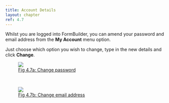 ```yaml
---
title: Account Details
layout: chapter
ref: 4.7
---
```

Whilst you are logged into FormBuilder, you can amend your password and email address from the **My Account** menu option.

Just choose which option you wish to change, type in the new details and click **Change**.

<div>
<a href="{{ "/assets/images/admin_changepassword.png" | prepend: site.url }}" data-lightbox="myaccountdetails-image" data-title="Fig 4.7a: Change password">
  <figure>
    <img src="{{ "/assets/images/admin_changepassword_small.png" | prepend: site.url }}" />
    <figcaption>Fig 4.7a: Change password</figcaption>
  </figure>
</a>
</div>
<br/>

<div>
<a href="{{ "/assets/images/admin_changeemail.png" | prepend: site.url }}" data-lightbox="myaccountdetails-image" data-title="Fig 4.7b: Change email address">
  <figure>
    <img src="{{ "/assets/images/admin_changeemail_small.png" | prepend: site.url }}" />
    <figcaption>Fig 4.7b: Change email address</figcaption>
  </figure>
</a>
</div>

